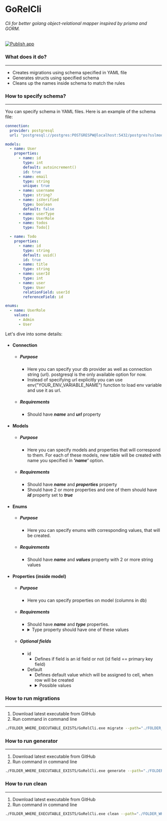 # GoRelCli

###### Cli for better golang object-relational mapper inspired by prisma and GORM.

[![Publish app](https://github.com/Nhsdkk/GoRelCli/actions/workflows/publish.yml/badge.svg?branch=master)](https://github.com/Nhsdkk/GoRelCli/actions/workflows/publish.yml)

### What does it do?

---
* Creates migrations using schema specified in YAML file
* Generates structs using specified schema
* Cleans up the names inside schema to match the rules 

### How to specify schema?

---
You can specify schema in YAML files. Here is an example of the schema file:
```yaml
connection:
  provider: postgresql
  url: "postgresql://postgres:POSTGRESPW@localhost:5432/postgres?sslmode=disable"

models:
  - name: User
    properties:
      - name: id
        type: int
        default: autoincrement()
        id: true
      - name: email
        type: string
        unique: true
      - name: username
        type: string?
      - name: isVerified
        type: boolean
        default: false
      - name: userType
        type: UserRole
      - name: todos
        type: Todo[]

  - name: Todo
    properties:
      - name: id
        type: string
        default: uuid()
        id: true
      - name: title
        type: string
      - name: userId
        type: int
      - name: user
        type: User
        relationField: userId
        referenceField: id

enums:
  - name: UserRole
    values:
      - Admin
      - User
```

Let's dive into some details:
* #### Connection
  * ##### Purpose
    * Here you can specify your db provider as well as connection string (url). postgresql is the only available option for now.
    * Instead of specifying url explicitly you can use env("YOUR_ENV_VARIABLE_NAME") function to load env variable and use it as url.
  * ##### Requirements
    * Should have _**name**_ and _**url**_ property
* #### Models
  * ##### Purpose
    * Here you can specify models and properties that will correspond to them. For each of these models, new table will be created with name you specified in _**'name'**_ option.
  * ##### Requirements
    * Should have _**name**_ and _**properties**_ property
    * Should have 2 or more properties and one of them should have _**id**_ property set to _**true**_
* #### Enums
  * ##### Purpose
    * Here you can specify enums with corresponding values, that will be created.
  * ##### Requirements
    * Should have _**name**_ and _**values**_ property with 2 or more string values
* #### Properties (inside model)
  * ##### Purpose
    * Here you can specify properties on model (columns in db)
  * ##### Requirements
    * Should have _**name**_ and _**type**_ properties.
    * <details><summary>Type property should have one of these values</summary> <ul><li>int</li><li>boolean</li><li>float</li><li>string</li><li>dateTime</li><li>Models defined in schema</li><li>Enums defined in schema</li><li>Arrays (T[])</li><li>Nullable types (T?)</li></ul></details>
  * ##### Optional fields
    * id
      * Defines if field is an id field or not (id field == primary key field)
    * Default
      * Defines default value which will be assigned to cell, when row will be created
      * <details><summary>Possible values</summary> <ul><li>int</li><li>boolean</li><li>float</li><li>string</li><li>dateTime</li><li>Enums defined in schema</li><li>now() function</li><li>uuid() function</li><li>autoincrement() function</li></ul></details>
  
### How to run migrations

---
1. Download latest executable from GitHub
2. Run command in command line
  ```bash
  ./FOLDER_WHERE_EXECUTABLE_EXISTS/GoRelCli.exe migrate --path="./FOLDER_WHERE_GOREL_SCHEMA_EXISTS/gorel_schema.yml"
   ```

### How to run generator

---
1. Download latest executable from GitHub
2. Run command in command line
  ```bash
  ./FOLDER_WHERE_EXECUTABLE_EXISTS/GoRelCli.exe generate --path="./FOLDER_WHERE_GOREL_SCHEMA_EXISTS/gorel_schema.yml" --project_path="./ROOT_PROJECT_FOLDER"
   ```

### How to run clean

---
1. Download latest executable from GitHub
2. Run command in command line
  ```bash
  ./FOLDER_WHERE_EXECUTABLE_EXISTS/GoRelCli.exe clean --path="./FOLDER_WHERE_GOREL_SCHEMA_EXISTS/gorel_schema.yml"
   ```